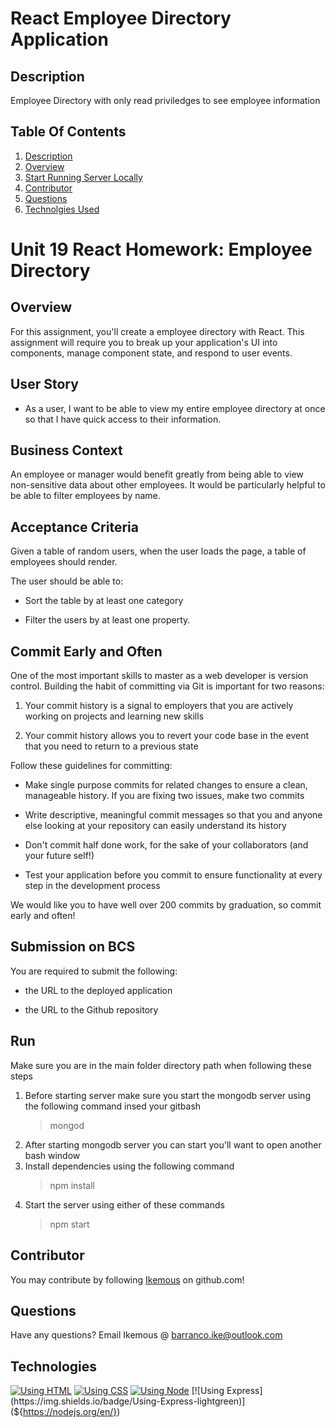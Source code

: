 # React Employee Directory Application

## Description
Employee Directory with only read priviledges to see employee information 

## Table Of Contents
1. [Description](##Description)
2. [Overview](##Overview)
3. [Start Running Server Locally](##Run)
4. [Contributor](##Contributor)
5. [Questions](##Questions)
6. [Technolgies Used](##Technologies)
# Unit 19 React Homework: Employee Directory

## Overview

For this assignment, you'll create a employee directory with React. This assignment will require you to break up your application's UI into components, manage component state, and respond to user events.

## User Story

* As a user, I want to be able to view my entire employee directory at once so that I have quick access to their information.

## Business Context

An employee or manager would benefit greatly from being able to view non-sensitive data about other employees. It would be particularly helpful to be able to filter employees by name.

## Acceptance Criteria

Given a table of random users, when the user loads the page, a table of employees should render. 

The user should be able to:

  * Sort the table by at least one category

  * Filter the users by at least one property.

## Commit Early and Often

One of the most important skills to master as a web developer is version control. Building the habit of committing via Git is important for two reasons:

1. Your commit history is a signal to employers that you are actively working on projects and learning new skills

2. Your commit history allows you to revert your code base in the event that you need to return to a previous state

Follow these guidelines for committing:

* Make single purpose commits for related changes to ensure a clean, manageable history. If you are fixing two issues, make two commits

* Write descriptive, meaningful commit messages so that you and anyone else looking at your repository can easily understand its history

* Don't commit half done work, for the sake of your collaborators (and your future self!)

* Test your application before you commit to ensure functionality at every step in the development process

We would like you to have well over 200 commits by graduation, so commit early and often!


## Submission on BCS

You are required to submit the following:

* the URL to the deployed application

* the URL to the Github repository





## Run
Make sure you are in the main folder directory path when following these steps
1. Before starting server make sure you start the mongodb server using the following command insed your gitbash
    > mongod
2. After starting mongodb server you can start you'll want to open another bash window
3. Install dependencies using the following command
    > npm install
4. Start the server using either of these commands
    > npm start<br />

## Contributor
You may contribute by following [Ikemous](https://github.com/ikemous) on github.com!

## Questions
Have any questions? Email Ikemous @ barranco.ike@outlook.com

## Technologies

[![Using HTML](https://img.shields.io/badge/Using-HTML-orange)](https://www.w3schools.com/html/)
[![Using CSS](https://img.shields.io/badge/Using-CSS-blue)](https://www.w3schools.com/css/)
[![Using Node](https://img.shields.io/badge/Using-Node-brightgreen)](${https://nodejs.org/en/})
[![Using Express](https://img.shields.io/badge/Using-Express-lightgreen)](${https://nodejs.org/en/})